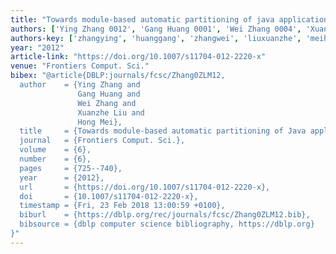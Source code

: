 ```yaml
---
title: "Towards module-based automatic partitioning of java applications"
authors: ['Ying Zhang 0012', 'Gang Huang 0001', 'Wei Zhang 0004', 'Xuanzhe Liu', 'Hong Mei']
authors-key: ['zhangying', 'huanggang', 'zhangwei', 'liuxuanzhe', 'meihong']
year: "2012"
article-link: "https://doi.org/10.1007/s11704-012-2220-x"
venue: "Frontiers Comput. Sci."
bibex: "@article{DBLP:journals/fcsc/Zhang0ZLM12,
  author    = {Ying Zhang and
               Gang Huang and
               Wei Zhang and
               Xuanzhe Liu and
               Hong Mei},
  title     = {Towards module-based automatic partitioning of Java applications},
  journal   = {Frontiers Comput. Sci.},
  volume    = {6},
  number    = {6},
  pages     = {725--740},
  year      = {2012},
  url       = {https://doi.org/10.1007/s11704-012-2220-x},
  doi       = {10.1007/s11704-012-2220-x},
  timestamp = {Fri, 23 Feb 2018 13:00:59 +0100},
  biburl    = {https://dblp.org/rec/journals/fcsc/Zhang0ZLM12.bib},
  bibsource = {dblp computer science bibliography, https://dblp.org}
}"
---
```

